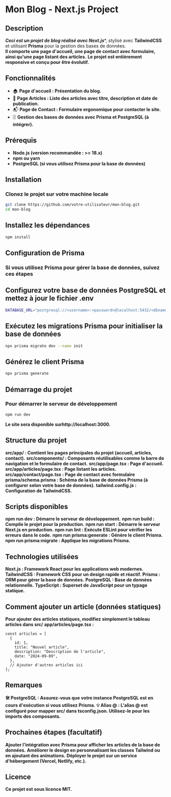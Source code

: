 # Mon Blog - Next.js Project

## Description

***Ceci est un projet de blog réalisé avec Next.js****, stylisé avec **TailwindCSS** et utilisant **Prisma** pour la gestion des bases de données.  
**Il comporte une page d'accueil, une page de contact avec formulaire, ainsi qu'une page listant des articles.**
**Le projet est entièrement responsive et conçu pour être évolutif.**

## Fonctionnalités

- 🏠 **Page d'accueil : Présentation du blog.**
- 📝 **Page Articles : Liste des articles avec titre, description et date de publication.**
- 📬 **Page de Contact : Formulaire ergonomique pour contacter le site.**
- 🗄️ **Gestion des bases de données avec Prisma et PostgreSQL (à intégrer).**

## Prérequis

- **Node.js (version recommandée : >= 18.x)**
- **npm ou yarn**
- **PostgreSQL (si vous utilisez Prisma pour la base de données)**

## Installation

### Clonez le projet sur votre machine locale

```bash
git clone https://github.com/votre-utilisateur/mon-blog.git
cd mon-blog
```

## Installez les dépendances

```bash
npm install
```

## Configuration de Prisma

### Si vous utilisez Prisma pour gérer la base de données, suivez ces étapes

## Configurez votre base de données PostgreSQL et mettez à jour le fichier .env

```bash
DATABASE_URL="postgresql://<username>:<password>@localhost:5432/<dbname>"
```

## Exécutez les migrations Prisma pour initialiser la base de données

```bash
npx prisma migrate dev --name init
```

## Générez le client Prisma

```bash
npx prisma generate
```

## Démarrage du projet

### Pour démarrer le serveur de développement

```bash
npm run dev
```

**Le site sera disponible surhttp://localhost:3000.**

## Structure du projet

**src/app/ : Contient les pages principales du projet (accueil, articles, contact).**
**src/components/ : Composants réutilisables comme la barre de navigation et le formulaire de contact.**
**src/app/page.tsx : Page d'accueil.**
**src/app/articles/page.tsx : Page listant les articles.**
**src/app/contact/page.tsx : Page de contact avec formulaire**
**prisma/schema.prisma : Schéma de la base de données Prisma (à configurer selon votre base de données).**
**tailwind.config.js : Configuration de TailwindCSS.**

## Scripts disponibles

**npm run dev : Démarre le serveur de développement.**
**npm run build : Compile le projet pour la production.**
**npm run start : Démarre le serveur Next.js en production.**
**npm run lint : Exécute ESLint pour vérifier les erreurs dans le code.**
**npm run prisma:generate : Génère le client Prisma.**
**npm run prisma:migrate : Applique les migrations Prisma.**

## Technologies utilisées

**Next.js : Framework React pour les applications web modernes.**
**TailwindCSS : Framework CSS pour un design rapide et réactif.**
**Prisma : ORM pour gérer la base de données.**
**PostgreSQL : Base de données relationnelle.**
**TypeScript : Superset de JavaScript pour un typage statique.**

## Comment ajouter un article (données statiques)

**Pour ajouter des articles statiques, modifiez simplement le tableau articles dans src/**
**app/articles/page.tsx :**

```tsx
const articles = [
  {
    id: 1,
    title: "Nouvel article",
    description: "Description de l'article",
    date: "2024-09-09",
  },
  // Ajouter d'autres articles ici
];

```

## Remarques

**🛠️ PostgreSQL : Assurez-vous que votre instance PostgreSQL est en cours d'exécution si vous utilisez Prisma.**
**💡 Alias @ : L'alias @ est configuré pour mapper src/ dans tsconfig.json. Utilisez-le pour les imports des composants.**

## Prochaines étapes (facultatif)

**Ajouter l'intégration avec Prisma pour afficher les articles de la base de données.**
**Améliorer le design en personnalisant les classes Tailwind ou en ajoutant des animations.**
**Déployer le projet sur un service d'hébergement (Vercel, Netlify, etc.).**

## Licence

**Ce projet est sous licence MIT.**

